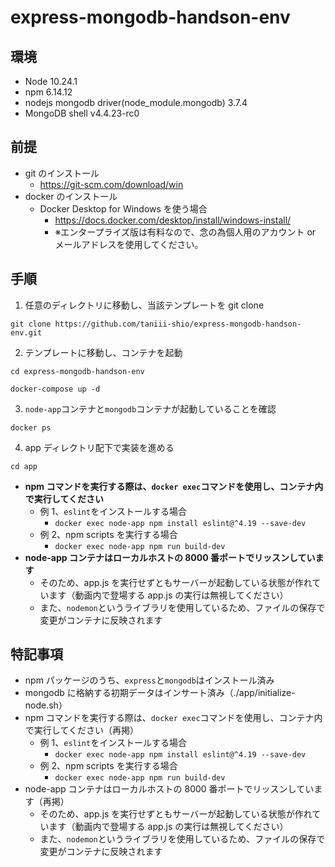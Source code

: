 # express-mongodb-handson-env

## 環境

- Node 10.24.1
- npm 6.14.12
- nodejs mongodb driver(node_module.mongodb) 3.7.4
- MongoDB shell v4.4.23-rc0

## 前提

- git のインストール
  - https://git-scm.com/download/win
- docker のインストール
  - Docker Desktop for Windows を使う場合
    - https://docs.docker.com/desktop/install/windows-install/
    - ※エンタープライズ版は有料なので、念の為個人用のアカウント or メールアドレスを使用してください。

## 手順

1. 任意のディレクトリに移動し、当該テンプレートを git clone
```
git clone https://github.com/taniii-shio/express-mongodb-handson-env.git
```

2. テンプレートに移動し、コンテナを起動
```
cd express-mongodb-handson-env
```
```
docker-compose up -d
```

3. `node-app`コンテナと`mongodb`コンテナが起動していることを確認
```
docker ps
```

4. app ディレクトリ配下で実装を進める
```
cd app
```
- **npm コマンドを実行する際は、`docker exec`コマンドを使用し、コンテナ内で実行してください**
  - 例 1、`eslint`をインストールする場合
    - `docker exec node-app npm install eslint@^4.19 --save-dev`
  - 例 2、npm scripts を実行する場合
    - `docker exec node-app npm run build-dev`
- **node-app コンテナはローカルホストの 8000 番ポートでリッスンしています**
  - そのため、app.js を実行せずともサーバーが起動している状態が作れています（動画内で登場する app.js の実行は無視してください）
  - また、`nodemon`というライブラリを使用しているため、ファイルの保存で変更がコンテナに反映されます

## 特記事項

- npm パッケージのうち、`express`と`mongodb`はインストール済み
- mongodb に格納する初期データはインサート済み（./app/initialize-node.sh）
- npm コマンドを実行する際は、`docker exec`コマンドを使用し、コンテナ内で実行してください（再掲）
  - 例 1、`eslint`をインストールする場合
    - `docker exec node-app npm install eslint@^4.19 --save-dev`
  - 例 2、npm scripts を実行する場合
    - `docker exec node-app npm run build-dev`
- node-app コンテナはローカルホストの 8000 番ポートでリッスンしています（再掲）
  - そのため、app.js を実行せずともサーバーが起動している状態が作れています（動画内で登場する app.js の実行は無視してください）
  - また、`nodemon`というライブラリを使用しているため、ファイルの保存で変更がコンテナに反映されます
